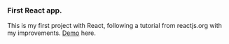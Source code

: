 ### First React app.

This is my first project with React, following a tutorial from reactjs.org with my improvements. <a href="https://tic-tac-toe-gamma-azure.vercel.app/" target="_blank">Demo</a> here.
